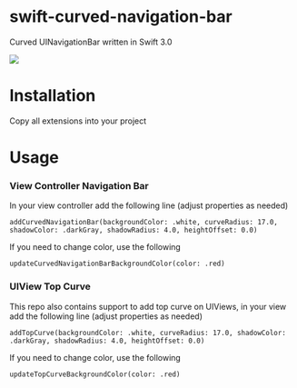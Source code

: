 # swift-curved-navigation-bar
Curved UINavigationBar written in Swift 3.0

![](http://www.aviationwb.com/image-1.png)
# Installation 
Copy all extensions into your project

# Usage

### View Controller Navigation Bar
In your view controller add the following line (adjust properties as needed)

`addCurvedNavigationBar(backgroundColor: .white, curveRadius: 17.0, shadowColor: .darkGray, shadowRadius: 4.0, heightOffset: 0.0)`

If you need to change color, use the following

`updateCurvedNavigationBarBackgroundColor(color: .red)`

### UIView Top Curve
This repo also contains support to add top curve on UIViews, in your view add the following line (adjust properties as needed)

`addTopCurve(backgroundColor: .white, curveRadius: 17.0, shadowColor: .darkGray, shadowRadius: 4.0, heightOffset: 0.0)`

If you need to change color, use the following

`updateTopCurveBackgroundColor(color: .red)`
